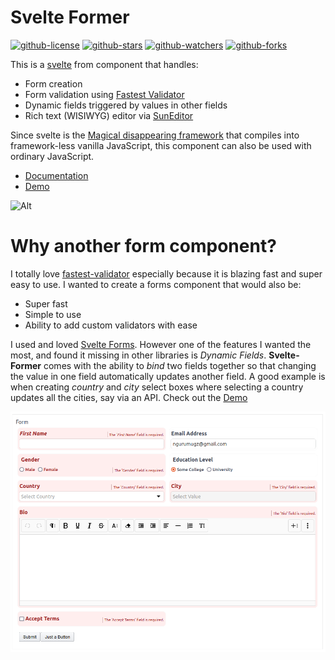 # Svelte Former

[![github-license](https://img.shields.io/github/license/mugendi/https://github.com/mugendi/svelte-former?style=social&logo=github)](https://github.com/mugendi/https://github.com/mugendi/svelte-former) [![github-stars](https://img.shields.io/github/stars/mugendi/svelte-former?style=social&logo=github)](https://github.com/mugendi/svelte-former) [![github-watchers](https://img.shields.io/github/watchers/mugendi/svelte-former?label=Watch&style=social&logo=github)](https://github.com/mugendi/svelte-former) [![github-forks](https://img.shields.io/github/forks/mugendi/svelte-former?label=Fork&style=social&logo=github)](https://github.com/mugendi/svelte-former) 

This is a [svelte](https://svelte.dev/) from component that handles:
- Form creation
- Form validation using [Fastest Validator](https://www.npmjs.com/package/fastest-validator)
- Dynamic fields triggered by values in other fields
- Rich text (WISIWYG) editor via [SunEditor](https://github.com/JiHong88/SunEditor)

Since svelte is the [Magical disappearing framework](https://v2.svelte.dev/) that compiles into framework-less vanilla JavaScript, this component can also be used with ordinary JavaScript.

- [Documentation](/docs)
- [Demo](https://mugendi.github.io/docs/svelte-former/)

![Alt](https://repobeats.axiom.co/api/embed/83c6d10682a20b1614e5f64ab3c7a248babf15f1.svg "Repobeats analytics image")


# Why another form component?

I totally love [fastest-validator](https://www.npmjs.com/package/fastest-validator) especially because it is blazing fast and super easy to use. I wanted to create a forms component that would also be:
- Super fast
- Simple to use
- Ability to add custom validators with ease

I used and loved [Svelte Forms](https://github.com/chainlist/svelte-forms). However one of the features I wanted the most, and found it missing in other libraries is *Dynamic Fields*. **Svelte-Former** comes with the ability to *bind* two fields together so that changing the value in one field automatically updates another field. A good example is when creating *country* and *city* select boxes where selecting a country updates all the cities, say via an API. Check out the [Demo](https://mugendi.github.io/docs/svelte-former/) 


![Screenshot](/docs/assets/screenshot.png)

